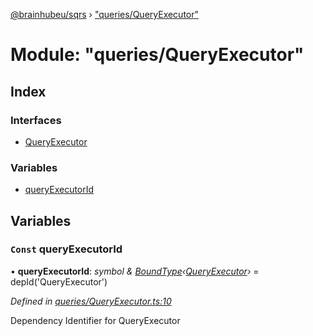 [@brainhubeu/sqrs](../README.md) › ["queries/QueryExecutor"](_queries_queryexecutor_.md)

# Module: "queries/QueryExecutor"

## Index

### Interfaces

* [QueryExecutor](../interfaces/_queries_queryexecutor_.queryexecutor.md)

### Variables

* [queryExecutorId](_queries_queryexecutor_.md#const-queryexecutorid)

## Variables

### `Const` queryExecutorId

• **queryExecutorId**: *symbol & [BoundType](../interfaces/_di_dependencies_.boundtype.md)‹[QueryExecutor](../interfaces/_queries_queryexecutor_.queryexecutor.md)›* = depId<QueryExecutor>('QueryExecutor')

*Defined in [queries/QueryExecutor.ts:10](https://github.com/brainhubeu/sqrs/blob/master/packages/sqrs/src/queries/QueryExecutor.ts#L10)*

Dependency Identifier for QueryExecutor

